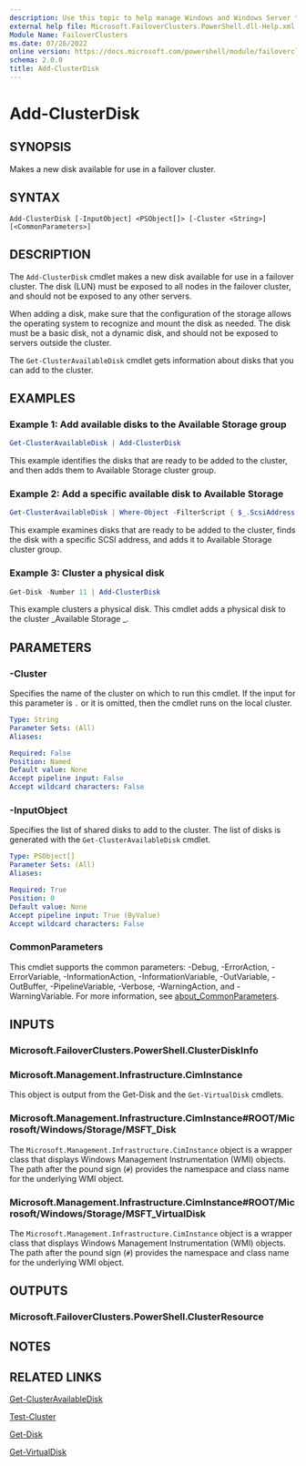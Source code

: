 ```yaml
---
description: Use this topic to help manage Windows and Windows Server technologies with Windows PowerShell.
external help file: Microsoft.FailoverClusters.PowerShell.dll-Help.xml
Module Name: FailoverClusters
ms.date: 07/26/2022
online version: https://docs.microsoft.com/powershell/module/failoverclusters/add-clusterdisk?view=windowsserver2022-ps&wt.mc_id=ps-gethelp
schema: 2.0.0
title: Add-ClusterDisk
---
```


# Add-ClusterDisk

## SYNOPSIS
Makes a new disk available for use in a failover cluster.

## SYNTAX

```
Add-ClusterDisk [-InputObject] <PSObject[]> [-Cluster <String>] [<CommonParameters>]
```

## DESCRIPTION
The `Add-ClusterDisk` cmdlet makes a new disk available for use in a failover cluster. The disk
(LUN) must be exposed to all nodes in the failover cluster, and should not be exposed to any other
servers.

When adding a disk, make sure that the configuration of the storage allows the operating system to
recognize and mount the disk as needed. The disk must be a basic disk, not a dynamic disk, and
should not be exposed to servers outside the cluster.

The `Get-ClusterAvailableDisk` cmdlet gets information about disks that you can add to the
cluster.

## EXAMPLES

### Example 1: Add available disks to the Available Storage group
```powershell
Get-ClusterAvailableDisk | Add-ClusterDisk
```

This example identifies the disks that are ready to be added to the cluster, and then adds them to
Available Storage cluster group.

### Example 2: Add a specific available disk to Available Storage
```powershell
Get-ClusterAvailableDisk | Where-Object -FilterScript { $_.ScsiAddress -Eq 50331651 } | Add-ClusterDisk
```

This example examines disks that are ready to be added to the cluster, finds the disk with a
specific SCSI address, and adds it to Available Storage cluster group.

### Example 3: Cluster a physical disk
```powershell
Get-Disk -Number 11 | Add-ClusterDisk
```

This example clusters a physical disk.
This cmdlet adds a physical disk to the cluster _Available Storage _.

## PARAMETERS

### -Cluster
Specifies the name of the cluster on which to run this cmdlet.
If the input for this parameter is `.` or it is omitted, then the cmdlet runs on the local cluster.

```yaml
Type: String
Parameter Sets: (All)
Aliases: 

Required: False
Position: Named
Default value: None
Accept pipeline input: False
Accept wildcard characters: False
```

### -InputObject
Specifies the list of shared disks to add to the cluster.
The list of disks is generated with the `Get-ClusterAvailableDisk` cmdlet.

```yaml
Type: PSObject[]
Parameter Sets: (All)
Aliases: 

Required: True
Position: 0
Default value: None
Accept pipeline input: True (ByValue)
Accept wildcard characters: False
```

### CommonParameters
This cmdlet supports the common parameters: -Debug, -ErrorAction, -ErrorVariable,
-InformationAction, -InformationVariable, -OutVariable, -OutBuffer, -PipelineVariable, -Verbose,
-WarningAction, and -WarningVariable. For more information, see
[about_CommonParameters](https://go.microsoft.com/fwlink/?LinkID=113216).

## INPUTS

### Microsoft.FailoverClusters.PowerShell.ClusterDiskInfo

### Microsoft.Management.Infrastructure.CimInstance
This object is output from the Get-Disk and the `Get-VirtualDisk` cmdlets.

### Microsoft.Management.Infrastructure.CimInstance#ROOT/Microsoft/Windows/Storage/MSFT_Disk
The `Microsoft.Management.Infrastructure.CimInstance` object is a wrapper class that displays
Windows Management Instrumentation (WMI) objects. The path after the pound sign (`#`) provides the
namespace and class name for the underlying WMI object.

### Microsoft.Management.Infrastructure.CimInstance#ROOT/Microsoft/Windows/Storage/MSFT_VirtualDisk
The `Microsoft.Management.Infrastructure.CimInstance` object is a wrapper class that displays
Windows Management Instrumentation (WMI) objects. The path after the pound sign (`#`) provides the
namespace and class name for the underlying WMI object.

## OUTPUTS

### Microsoft.FailoverClusters.PowerShell.ClusterResource

## NOTES

## RELATED LINKS

[Get-ClusterAvailableDisk](./Get-ClusterAvailableDisk.md)

[Test-Cluster](./Test-Cluster.md)

[Get-Disk](../storage/Get-Disk.md)

[Get-VirtualDisk](../storage/Get-VirtualDisk.md)

